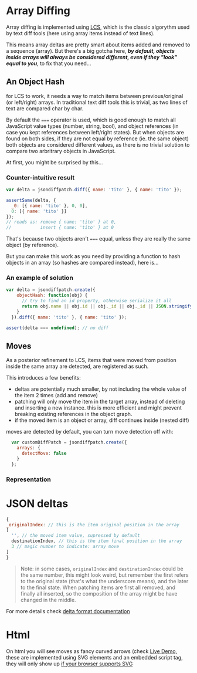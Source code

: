 Array Diffing
===========

Array diffing is implemented using [LCS](http://en.wikipedia.org/wiki/Longest_common_subsequence_problem), which is the classic algorythm used by text diff tools (here using array items instead of text lines).

This means array deltas are pretty smart about items added and removed to a sequence (array).
But there's a big gotcha here, ***by default, objects inside arrays will always be considered different, even if they "look" equal to you***, to fix that you need...

An Object Hash
------------

for LCS to work, it needs a way to match items between previous/original (or left/right) arrays.
In traditional text diff tools this is trivial, as two lines of text are compared char by char.

By default the ```===``` operator is used, which is good enough to match all JavaScript value types (number, string, bool), and object references (in case you kept references between left/right states).
But when objects are found on both sides, if they are not equal by reference (ie. the same object) both objects are  considered different values, as there is no trivial solution to compare two arbritrary objects in JavaScript.

At first, you might be surprised by this...

### Counter-intuitive result
``` javascript
var delta = jsondiffpatch.diff({ name: 'tito' }, { name: 'tito' });

assertSame(delta, { 
  _0: [{ name: 'tito' }, 0, 0], 
  0: [{ name: 'tito' }]
});
// reads as: remove { name: 'tito' } at 0, 
//           insert { name: 'tito' } at 0
```

That's because two objects aren't ```===``` equal, unless they are really the same object (by reference).

But you can make this work as you need by providing a function to hash objects in an array (so hashes are compared instead), here is...

### An example of solution
``` javascript
var delta = jsondiffpatch.create({
    objectHash: function(obj) {
      // try to find an id property, otherwise serialize it all
      return obj.name || obj.id || obj._id || obj._id || JSON.stringify(obj);
    }
  }).diff({ name: 'tito' }, { name: 'tito' });

assert(delta === undefined); // no diff
```

Moves
-----

As a posterior refinement to LCS, items that were moved from position inside the same array are detected, are registered as such.

This introduces a few benefits:
- deltas are potentially much smaller, by not including the whole value of the item 2 times (add and remove)
- patching will only move the item in the target array, instead of deleting and inserting a new instance. this is more efficient and might prevent breaking existing references in the object graph.
- if the moved item is an object or array, diff continues inside (nested diff)

moves are detected by default, you can turn move detection off with:
``` javascript
  var customDiffPatch = jsondiffpatch.create({
    arrays: {
      detectMove: false
    }
  };
```

### Representation

# JSON deltas

``` js
{
_originalIndex: // this is the item original position in the array
[
  '', // the moved item value, supressed by default
  destinationIndex, // this is the item final position in the array
  3 // magic number to indicate: array move
]
}
```

> Note: in some cases, ```originalIndex``` and ```destinationIndex``` could be the same number, this might look weird, but remember the first refers to the original state (that's what the underscore means), and the later to the final state. When patching items are first all removed, and finally all inserted, so the composition of the array might be have changed in the middle.

For more details check [delta format documentation](deltas.md)

# Html

On html you will see moves as fancy curved arrows (check [Live Demo](http://benjamine.github.com/JsonDiffPatch/demo/index.html), these are implemented using SVG elements and an embedded script tag, they will only show up [if your browser supports SVG](http://caniuse.com/svg)

